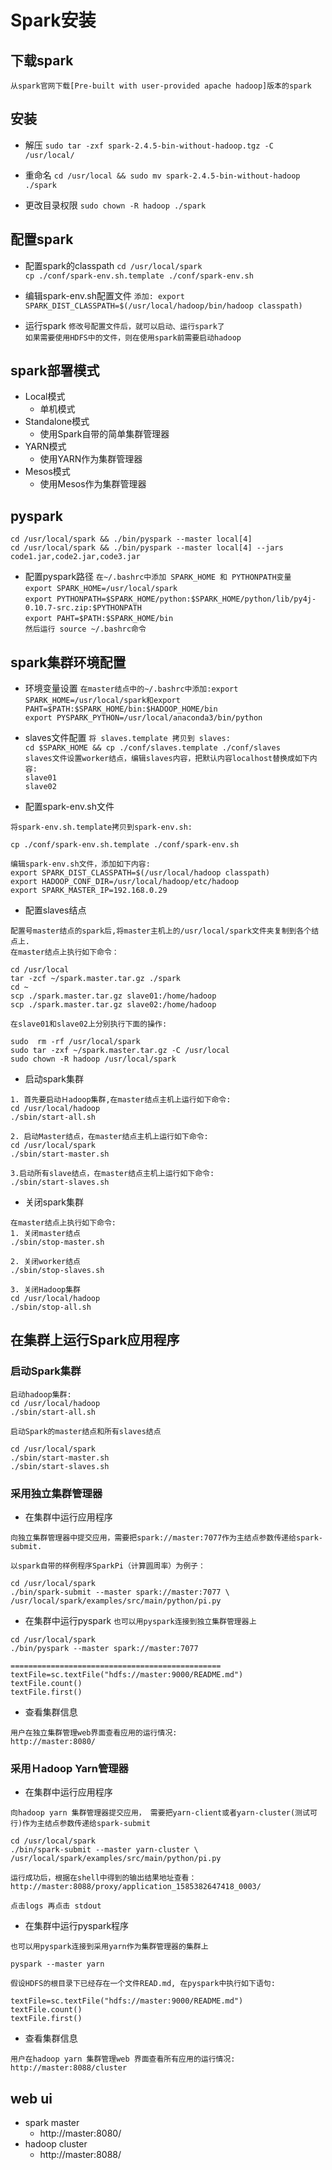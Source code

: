 # Spark安装

## 下载spark
`从spark官网下载[Pre-built with user-provided apache hadoop]版本的spark`

## 安装
- 解压
`sudo tar -zxf spark-2.4.5-bin-without-hadoop.tgz -C /usr/local/`

- 重命名
`cd /usr/local && sudo mv spark-2.4.5-bin-without-hadoop ./spark`

- 更改目录权限
`sudo chown -R hadoop ./spark`

## 配置spark
- 配置spark的classpath
`cd /usr/local/spark`<br>
`cp ./conf/spark-env.sh.template ./conf/spark-env.sh`

- 编辑spark-env.sh配置文件
`添加: export SPARK_DIST_CLASSPATH=$(/usr/local/hadoop/bin/hadoop classpath)`

- 运行spark
`修改号配置文件后，就可以启动、运行spark了`<br>
`如果需要使用HDFS中的文件，则在使用spark前需要启动hadoop`

## spark部署模式
- Local模式
    - 单机模式
- Standalone模式
    - 使用Spark自带的简单集群管理器
- YARN模式
    - 使用YARN作为集群管理器
- Mesos模式
    - 使用Mesos作为集群管理器

## pyspark
`cd /usr/local/spark && ./bin/pyspark --master local[4]` <br>
`cd /usr/local/spark && ./bin/pyspark --master local[4] --jars code1.jar,code2.jar,code3.jar`<br>

- 配置pyspark路径
`在~/.bashrc中添加 SPARK_HOME 和 PYTHONPATH变量`<br>
`export SPARK_HOME=/usr/local/spark`<br>
`export PYTHONPATH=$SPARK_HOME/python:$SPARK_HOME/python/lib/py4j-0.10.7-src.zip:$PYTHONPATH`<br>
`export PAHT=$PATH:$SPARK_HOME/bin`<br>
`然后运行 source ~/.bashrc命令`


## spark集群环境配置
- 环境变量设置
`在master结点中的~/.bashrc中添加:export SPARK_HOME=/usr/local/spark和export PAHT=$PATH:$SPARK_HOME/bin:$HADOOP_HOME/bin`<br>
`export PYSPARK_PYTHON=/usr/local/anaconda3/bin/python`

- slaves文件配置
`将 slaves.template 拷贝到 slaves:`<br>
`cd $SPARK_HOME && cp ./conf/slaves.template ./conf/slaves`<br>
`slaves文件设置worker结点，编辑slaves内容，把默认内容localhost替换成如下内容: `<br>
`slave01`<br>
`slave02`<br>

- 配置spark-env.sh文件
```
将spark-env.sh.template拷贝到spark-env.sh:

cp ./conf/spark-env.sh.template ./conf/spark-env.sh

编辑spark-env.sh文件，添加如下内容:
export SPARK_DIST_CLASSPATH=$(/usr/local/hadoop classpath)
export HADOOP_CONF_DIR=/usr/local/hadoop/etc/hadoop
export SPARK_MASTER_IP=192.168.0.29

```

- 配置slaves结点
```
配置号master结点的spark后,将master主机上的/usr/local/spark文件夹复制到各个结点上.
在master结点上执行如下命令：

cd /usr/local
tar -zcf ~/spark.master.tar.gz ./spark
cd ~
scp ./spark.master.tar.gz slave01:/home/hadoop
scp ./spark.master.tar.gz slave02:/home/hadoop

在slave01和slave02上分别执行下面的操作:

sudo  rm -rf /usr/local/spark
sudo tar -zxf ~/spark.master.tar.gz -C /usr/local
sudo chown -R hadoop /usr/local/spark
```

- 启动spark集群
```
1. 首先要启动Ｈadoop集群,在master结点主机上运行如下命令:
cd /usr/local/hadoop
./sbin/start-all.sh

2. 启动Master结点，在master结点主机上运行如下命令:
cd /usr/local/spark
./sbin/start-master.sh

3.启动所有slave结点，在master结点主机上运行如下命令:
./sbin/start-slaves.sh
```

- 关闭spark集群
```
在master结点上执行如下命令:
1. 关闭master结点
./sbin/stop-master.sh

2. 关闭worker结点
./sbin/stop-slaves.sh

3. 关闭Hadoop集群
cd /usr/local/hadoop
./sbin/stop-all.sh
```

## 在集群上运行Spark应用程序
### 启动Spark集群
```
启动hadoop集群:
cd /usr/local/hadoop
./sbin/start-all.sh

启动Spark的master结点和所有slaves结点

cd /usr/local/spark
./sbin/start-master.sh
./sbin/start-slaves.sh

```

### 采用独立集群管理器
- 在集群中运行应用程序
```
向独立集群管理器中提交应用，需要把spark://master:7077作为主结点参数传递给spark-submit.

以spark自带的样例程序SparkPi（计算圆周率）为例子：

cd /usr/local/spark
./bin/spark-submit --master spark://master:7077 \
/usr/local/spark/examples/src/main/python/pi.py
```

- 在集群中运行pyspark
`也可以用pyspark连接到独立集群管理器上`<br>
```
cd /usr/local/spark
./bin/pyspark --master spark://master:7077

===============================================
textFile=sc.textFile("hdfs://master:9000/README.md")
textFile.count()
textFile.first()
```

- 查看集群信息
```
用户在独立集群管理web界面查看应用的运行情况:
http://master:8080/

```


### 采用Ｈadoop Yarn管理器

- 在集群中运行应用程序
```
向hadoop yarn 集群管理器提交应用， 需要把yarn-client或者yarn-cluster(测试可行)作为主结点参数传递给spark-submit

cd /usr/local/spark
./bin/spark-submit --master yarn-cluster \
/usr/local/spark/examples/src/main/python/pi.py

运行成功后，根据在shell中得到的输出结果地址查看：
http://master:8088/proxy/application_1585382647418_0003/

点击logs 再点击 stdout
```

- 在集群中运行pyspark程序
```
也可以用pyspark连接到采用yarn作为集群管理器的集群上

pyspark --master yarn

假设HDFS的根目录下已经存在一个文件READ.md, 在pyspark中执行如下语句:

textFile=sc.textFile("hdfs://master:9000/README.md")
textFile.count()
textFile.first()
```

- 查看集群信息
```
用户在hadoop yarn 集群管理web 界面查看所有应用的运行情况:
http://master:8088/cluster
```

## web ui
- spark master
    - http://master:8080/
- hadoop cluster
    - http://master:8088/